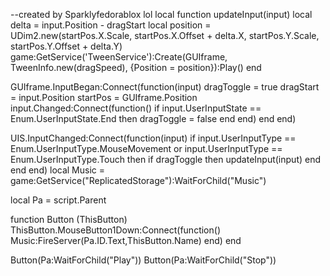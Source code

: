 --created by Sparklyfedorablox lol
local function updateInput(input)
	local delta = input.Position - dragStart
	local position = UDim2.new(startPos.X.Scale, startPos.X.Offset + delta.X,
		startPos.Y.Scale, startPos.Y.Offset + delta.Y)
	game:GetService('TweenService'):Create(GUIframe, TweenInfo.new(dragSpeed), {Position = position}):Play()
end

GUIframe.InputBegan:Connect(function(input)
		dragToggle = true
		dragStart = input.Position
		startPos = GUIframe.Position
		input.Changed:Connect(function()
			if input.UserInputState == Enum.UserInputState.End then
				dragToggle = false
			end
		end)
	end
end)

UIS.InputChanged:Connect(function(input)
	if input.UserInputType == Enum.UserInputType.MouseMovement or input.UserInputType == Enum.UserInputType.Touch then
		if dragToggle then
			updateInput(input)
		end
	end
end)
local Music = game:GetService("ReplicatedStorage"):WaitForChild("Music")

local Pa = script.Parent

function Button (ThisButton)
	ThisButton.MouseButton1Down:Connect(function()
		Music:FireServer(Pa.ID.Text,ThisButton.Name)
	end)
end

Button(Pa:WaitForChild("Play"))
Button(Pa:WaitForChild("Stop"))

